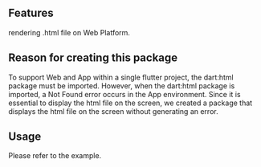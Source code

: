 ## Features

rendering .html file on Web Platform.


## Reason for creating this package 

To support Web and App within a single flutter project, the dart:html package must be imported. However, when the dart:html package is imported, a Not Found error occurs in the App environment. Since it is essential to display the html file on the screen, we created a package that displays the html file on the screen without generating an error.

## Usage

Please refer to the example.